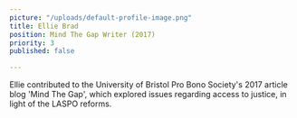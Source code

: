 ```yaml
---
picture: "/uploads/default-profile-image.png"
title: Ellie Brad
position: Mind The Gap Writer (2017)
priority: 3
published: false

---
```

Ellie contributed to the University of Bristol Pro Bono Society's 2017 article blog 'Mind The Gap', which explored issues regarding access to justice,  in light of the LASPO reforms.
